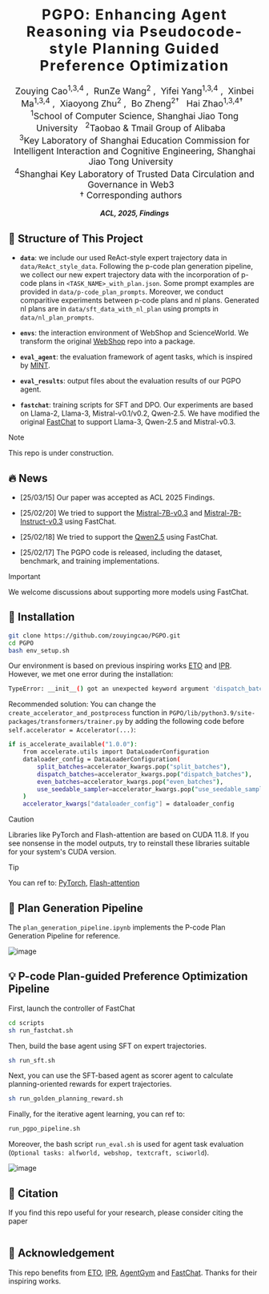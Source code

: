 <h1 align='center' style="text-align:center; font-weight:bold; font-size:2.0em;letter-spacing:2.0px;"> PGPO: Enhancing Agent Reasoning via Pseudocode-style Planning Guided Preference Optimization  </h1>

<p align='center' style="text-align:center;font-size:1.25em;">
    <a href="https://scholar.google.com/citations?user=IIA4hMEAAAAJ&hl=zh-CN" target="_blank" style="text-decoration: none;">Zouying Cao<sup>1,3,4</sup></a>&nbsp;,&nbsp;
    <a href="https://orcid.org/0000-0003-3059-1238" target="_blank" style="text-decoration: none;">RunZe Wang<sup>2</sup></a>&nbsp;,&nbsp;
    <a href="https://scholar.google.com.hk/citations?user=UxAb3eQAAAAJ&hl=zh-CN" target="_blank" style="text-decoration: none;">Yifei Yang<sup>1,3,4</sup></a>&nbsp;,&nbsp;
    <a href="https://scholar.google.com/citations?user=LpUi3EgAAAAJ" target="_blank" style="text-decoration: none;">Xinbei Ma<sup>1,3,4</sup></a>&nbsp;,&nbsp;
    <a href="https://openreview.net/profile?id=~Xiaoyong_Zhu1" target="_blank" style="text-decoration: none;">Xiaoyong Zhu<sup>2</sup></a>&nbsp;,&nbsp;
    <a href="https://scholar.google.com/citations?user=3gHhO9QAAAAJ&hl=en" target="_blank" style="text-decoration: none;">Bo Zheng<sup>2†</sup></a>&nbsp;&nbsp;
    <a href="https://scholar.google.co.jp/citations?user=H6vHKJoAAAAJ&hl=zh-TW" target="_blank" style="text-decoration: none;">Hai Zhao<sup>1,3,4†</sup></a>&nbsp;&nbsp;
	<br>
<sup>1</sup>School of Computer Science, Shanghai Jiao Tong University&nbsp;&nbsp;&nbsp;<sup>2</sup>Taobao & Tmail Group of Alibaba&nbsp;&nbsp;&nbsp;<br>
<sup>3</sup>Key Laboratory of Shanghai Education Commission for Intelligent Interaction and Cognitive Engineering, Shanghai Jiao Tong University&nbsp;&nbsp;&nbsp;<br>
<sup>4</sup>Shanghai Key Laboratory of Trusted Data Circulation and Governance in Web3&nbsp;&nbsp;&nbsp;<br>
† Corresponding authors&nbsp;&nbsp;&nbsp;
</p>

<p align='center';>
<b>
<em>ACL, 2025, Findings</em> <br>
</b>
</p>

## 📃 Structure of This Project

- **`data`**: we include our used ReAct-style expert trajectory data in ```data/ReAct_style_data```. Following the p-code plan generation pipeline, we collect our new expert trajectory data with the incorporation of p-code plans in ```<TASK_NAME>_with_plan.json```. Some prompt examples are provided in ```data/p-code_plan_prompts```. Moreover, we conduct comparitive experiments between p-code plans and nl plans. Generated nl plans are in ```data/sft_data_with_nl_plan``` using prompts in ```data/nl_plan_prompts```.

- **`envs`**: the interaction environment of WebShop and ScienceWorld. We transform the original [WebShop](https://github.com/princeton-nlp/WebShop) repo into a package.

- **`eval_agent`**: the evaluation framework of agent tasks, which is inspired by [MINT](https://github.com/xingyaoww/mint-bench).

- **`eval_results`**: output files about the evaluation results of our PGPO agent.

- **`fastchat`**: training scripts for SFT and DPO. Our experiments are based on Llama-2, Llama-3, Mistral-v0.1/v0.2, Qwen-2.5. We have modified the original [FastChat](https://github.com/lm-sys/FastChat) to support Llama-3, Qwen-2.5 and Mistral-v0.3.

> [!NOTE]  
> This repo is under construction.

## 🔥 News
- [25/03/15] Our paper was accepted as ACL 2025 Findings.

- [25/02/20] We tried to support the [Mistral-7B-v0.3](https://huggingface.co/mistralai/Mistral-7B-v0.3) and [Mistral-7B-Instruct-v0.3](https://huggingface.co/mistralai/Mistral-7B-Instruct-v0.3) using FastChat.

- [25/02/18] We tried to support the [Qwen2.5](https://huggingface.co/collections/Qwen/qwen25-66e81a666513e518adb90d9e) using FastChat.

- [25/02/17] The PGPO code is released, including the dataset, benchmark, and training implementations.

> [!IMPORTANT]
> We welcome discussions about supporting more models using FastChat.

## 👀 Installation

```bash
git clone https://github.com/zouyingcao/PGPO.git
cd PGPO
bash env_setup.sh
```
Our environment is based on previous inspiring works [ETO](https://github.com/Yifan-Song793/ETO) and [IPR](https://github.com/WeiminXiong/IPR). However, we met one error during the installation:
```bash
TypeError: __init__() got an unexpected keyword argument 'dispatch_batches'
```
Recommended solution: You can change the ```create_accelerator_and_postprocess``` function in ```PGPO/lib/python3.9/site-packages/transformers/trainer.py``` by adding the following code before ```self.accelerator = Accelerator(...)```:
```bash
if is_accelerate_available("1.0.0"):
    from accelerate.utils import DataLoaderConfiguration
    dataloader_config = DataLoaderConfiguration(
        split_batches=accelerator_kwargs.pop("split_batches"),
        dispatch_batches=accelerator_kwargs.pop("dispatch_batches"),
        even_batches=accelerator_kwargs.pop("even_batches"),
        use_seedable_sampler=accelerator_kwargs.pop("use_seedable_sampler"),
    )
    accelerator_kwargs["dataloader_config"] = dataloader_config
```
> [!CAUTION]
> Libraries like PyTorch and Flash-attention are based on CUDA 11.8. If you see nonsense in the model outputs, try to reinstall these libraries suitable for your system's CUDA version.

> [!TIP]
> You can ref to: [PyTorch](https://pytorch.org/get-started/previous-versions/), [Flash-attention](https://github.com/Dao-AILab/flash-attention/releases/)

## 🔎 Plan Generation Pipeline
The ```plan_generation_pipeline.ipynb``` implements the P-code Plan Generation Pipeline for reference. 

![image](https://github.com/user-attachments/assets/691e74c3-76df-4492-88df-acee6970bec8)


## 💡 P-code Plan-guided Preference Optimization Pipeline

First, launch the controller of FastChat
```bash
cd scripts
sh run_fastchat.sh
```
Then, build the base agent using SFT on expert trajectories. 
```bash
sh run_sft.sh
```

Next, you can use the SFT-based agent as scorer agent to calculate planning-oriented rewards for expert trajectories.
```bash
sh run_golden_planning_reward.sh
```
Finally, for the iterative agent learning, you can ref to:
```bash
run_pgpo_pipeline.sh
```
Moreover, the bash script ```run_eval.sh``` is used for agent task evaluation (```Optional tasks: alfworld, webshop, textcraft, sciworld```).

![image](https://github.com/user-attachments/assets/e77bdf3d-f13c-42e5-893d-f59899fd67b8)


## 🔗 Citation

If you find this repo useful for your research, please consider citing the paper

```
```

## 🌈 Acknowledgement

This repo benefits from [ETO](https://github.com/huggingface/peft), [IPR](https://github.com/huggingface/trl), [AgentGym](https://github.com/WooooDyy/AgentGym) and [FastChat](https://github.com/lm-sys/FastChat). Thanks for their inspiring works.
